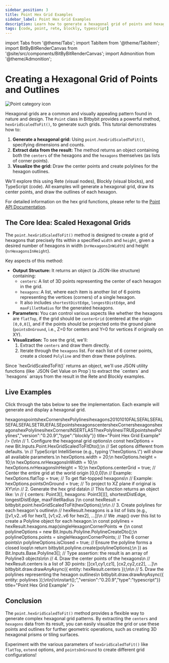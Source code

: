 ```yaml
---
sidebar_position: 3
title: Point Hex Grid Examples
sidebar_label: Point Hex Grid Examples
description: Learn how to generate a hexagonal grid of points and hexagon outlines using Bitbybit's Point class, with examples in Rete, Blockly, and TypeScript.
tags: [code, point, rete, blockly, typescript]
---
```


import Tabs from '@theme/Tabs';
import TabItem from '@theme/TabItem';
import BitByBitRenderCanvas from '@site/src/components/BitByBitRenderCanvas';
import Admonition from '@theme/Admonition';

# Creating a Hexagonal Grid of Points and Outlines

<img 
  class="category-icon-small" 
  src="https://s.bitbybit.dev/assets/icons/white/point-icon.svg" 
  alt="Point category icon" 
  title="Point category icon" /> 

Hexagonal grids are a common and visually appealing pattern found in nature and design. The `Point` class in Bitbybit provides a powerful method, `hexGridScaledToFit()`, to generate such grids. This tutorial demonstrates how to:

1.  **Generate a hexagonal grid:** Using `point.hexGridScaledToFit()`, specifying dimensions and counts.
2.  **Extract data from the result:** The method returns an object containing both the `centers` of the hexagons and the `hexagons` themselves (as lists of corner points).
3.  **Visualize the grid:** Draw the center points and create polylines for the hexagon outlines.

We'll explore this using Rete (visual nodes), Blockly (visual blocks), and TypeScript (code). All examples will generate a hexagonal grid, draw its center points, and draw the outlines of each hexagon.

For detailed information on the hex grid functions, please refer to the [Point API Documentation](https://docs.bitbybit.dev/classes/Bit.Point.html).

## The Core Idea: Scaled Hexagonal Grids

The `point.hexGridScaledToFit()` method is designed to create a grid of hexagons that precisely fits within a specified `width` and `height`, given a desired number of hexagons in width (`nrHexagonsInWidth`) and height (`nrHexagonsInHeight`).

Key aspects of this method:
*   **Output Structure:** It returns an object (a JSON-like structure) containing:
    *   `centers`: A list of 3D points representing the center of each hexagon in the grid.
    *   `hexagons`: A list, where each item is another list of 6 points representing the vertices (corners) of a single hexagon.
    *   It also includes `shortestDistEdge`, `longestDistEdge`, and `maxFilletRadius` for the generated hexagons.
*   **Parameters:** You can control various aspects like whether the hexagons are `flatTop`, if the grid should be `centerGrid` (centered at the origin `[0,0,0]`), and if the points should be projected onto the ground plane (`pointsOnGround`, i.e., Z=0 for centers and Y=0 for vertices if originally on XY).
*   **Visualization:** To see the grid, we'll:
    1.  Extract the `centers` and draw them directly.
    2.  Iterate through the `hexagons` list. For each list of 6 corner points, create a closed `Polyline` and then draw these polylines.

<Admonition type="info" title="JSON Handling">
    Since `hexGridScaledToFit()` returns an object, we'll use JSON utility functions (like `JSON Get Value on Prop`) to extract the `centers` and `hexagons` arrays from the result in the Rete and Blockly examples.
</Admonition>

## Live Examples

Click through the tabs below to see the implementation. Each example will generate and display a hexagonal grid.
  
<Tabs groupId="vectors-live-examples">
<TabItem value="rete" label="Rete">
    <BitByBitRenderCanvas
    requireManualStart={true}
    script={{"script":"{\"id\":\"rete-v2-json\",\"nodes\":{\"7729fd4f544e72fc\":{\"id\":\"7729fd4f544e72fc\",\"name\":\"bitbybit.point.hexGridScaledToFit\",\"customName\":\"hex grid scaled to fit\",\"async\":false,\"drawable\":false,\"data\":{\"genericNodeData\":{\"hide\":false,\"oneOnOne\":false,\"flatten\":0,\"forceExecution\":false},\"width\":20,\"height\":10,\"nrHexagonsInWidth\":10,\"nrHexagonsInHeight\":10,\"flatTop\":false,\"extendTop\":false,\"extendBottom\":false,\"extendLeft\":false,\"extendRight\":false,\"centerGrid\":true,\"pointsOnGround\":false},\"inputs\":{},\"position\":[608.7164842348694,1018.0652542973968]},\"4fca946a7b216f6c\":{\"id\":\"4fca946a7b216f6c\",\"name\":\"bitbybit.json.getValueOnProp\",\"customName\":\"get value on prop\",\"async\":false,\"drawable\":false,\"data\":{\"genericNodeData\":{\"hide\":false,\"oneOnOne\":false,\"flatten\":0,\"forceExecution\":false},\"property\":\"centers\"},\"inputs\":{\"json\":{\"connections\":[{\"node\":\"7729fd4f544e72fc\",\"output\":\"result\",\"data\":{}}]}},\"position\":[1081.1659092469044,810.2335976865959]},\"4026d981aa5027a5\":{\"id\":\"4026d981aa5027a5\",\"name\":\"bitbybit.json.getValueOnProp\",\"customName\":\"get value on prop\",\"async\":false,\"drawable\":false,\"data\":{\"genericNodeData\":{\"hide\":false,\"oneOnOne\":false,\"flatten\":0,\"forceExecution\":false},\"property\":\"hexagons\"},\"inputs\":{\"json\":{\"connections\":[{\"node\":\"7729fd4f544e72fc\",\"output\":\"result\",\"data\":{}}]}},\"position\":[1088.8870485676737,1234.010004531764]},\"a510eab4a87374e4\":{\"id\":\"a510eab4a87374e4\",\"name\":\"bitbybit.draw.drawAnyAsync\",\"customName\":\"draw any async\",\"async\":true,\"drawable\":true,\"data\":{\"genericNodeData\":{\"hide\":false,\"oneOnOne\":false,\"flatten\":0,\"forceExecution\":false}},\"inputs\":{\"entity\":{\"connections\":[{\"node\":\"4fca946a7b216f6c\",\"output\":\"result\",\"data\":{}}]}},\"position\":[1451.9911428758057,804.930108808127]},\"16c7925dd6061a88\":{\"id\":\"16c7925dd6061a88\",\"name\":\"bitbybit.polyline.create\",\"customName\":\"polyline\",\"async\":false,\"drawable\":true,\"data\":{\"genericNodeData\":{\"hide\":false,\"oneOnOne\":false,\"flatten\":0,\"forceExecution\":false},\"isClosed\":true},\"inputs\":{\"points\":{\"connections\":[{\"node\":\"2a4323a3364861cb\",\"output\":\"result\",\"data\":{}}]}},\"position\":[1838.5998037327245,1232.8246930600817]},\"2a4323a3364861cb\":{\"id\":\"2a4323a3364861cb\",\"name\":\"bitbybit.lists.flatten\",\"customName\":\"flatten\",\"data\":{\"nrLevels\":1},\"inputs\":{\"list\":{\"connections\":[{\"node\":\"4026d981aa5027a5\",\"output\":\"result\",\"data\":{}}]}},\"position\":[1469.4576764247172,1271.430759087884]}}}","version":"0.20.9","type":"rete"}}
    title="Point Hex Grid Example"
    />
</TabItem>
<TabItem value="blockly" label="Blockly">
  <BitByBitRenderCanvas
    requireManualStart={true}
    script={{"script":"<xml xmlns=\"https://developers.google.com/blockly/xml\"><variables><variable id=\"snfo^`s7qhTaFo`_+]fK\">hexagons</variable><variable id=\"4#}{gv*Z0ysf[dRdL43/\">points</variable><variable id=\"oKDKa=L7$j{A`yX[6zD8\">hexCorners</variable><variable id=\"MPW,mXxtq)Wb!BKH/P?3\">hexPolylines</variable><variable id=\"rYT?1[@5G$SC#J#,5MnI\">i</variable></variables><block type=\"variables_set\" id=\"aun`u/C8J1kDwFXugSxB\" x=\"-336\" y=\"-263\"><field name=\"VAR\" id=\"snfo^`s7qhTaFo`_+]fK\">hexagons</field><value name=\"VALUE\"><block type=\"bitbybit.point.hexGridScaledToFit\" id=\"-w4sVF;TmJl#Mngwrvfv\"><value name=\"Width\"><block type=\"math_number\" id=\"2BgM:hOwqGIeirDN~hHn\"><field name=\"NUM\">20</field></block></value><value name=\"Height\"><block type=\"math_number\" id=\"]1w[7(Z.0Fxs};A,`L{5\"><field name=\"NUM\">10</field></block></value><value name=\"NrHexagonsInWidth\"><block type=\"math_number\" id=\"`9j%3`81C)}fDLCevZ,S\"><field name=\"NUM\">10</field></block></value><value name=\"NrHexagonsInHeight\"><block type=\"math_number\" id=\"aP0y8E2TV4E/5;4AA;]=\"><field name=\"NUM\">10</field></block></value><value name=\"FlatTop\"><block type=\"logic_boolean\" id=\"s~n##Mc,g0yq2|;@=$Nf\"><field name=\"BOOL\">FALSE</field></block></value><value name=\"ExtendTop\"><block type=\"logic_boolean\" id=\"63Cf|CcHg7fy!6f4yi{5\"><field name=\"BOOL\">FALSE</field></block></value><value name=\"ExtendBottom\"><block type=\"logic_boolean\" id=\":DK*VdC556w5bcJ/817I\"><field name=\"BOOL\">FALSE</field></block></value><value name=\"ExtendLeft\"><block type=\"logic_boolean\" id=\"m1?MGN6ADj*!YeG/1PP~\"><field name=\"BOOL\">FALSE</field></block></value><value name=\"ExtendRight\"><block type=\"logic_boolean\" id=\"2$^rAcqmAQO4:oGGx{/1\"><field name=\"BOOL\">FALSE</field></block></value><value name=\"CenterGrid\"><block type=\"logic_boolean\" id=\"9@lQ4t^?jvLC;pG(c}Q3\"><field name=\"BOOL\">TRUE</field></block></value><value name=\"PointsOnGround\"><block type=\"logic_boolean\" id=\"L=F]cgq$d:#wNVS-8RRL\"><field name=\"BOOL\">FALSE</field></block></value></block></value><next><block type=\"variables_set\" id=\"dqax4Iak3[X:vWXI^PUd\"><field name=\"VAR\" id=\"4#}{gv*Z0ysf[dRdL43/\">points</field><value name=\"VALUE\"><block type=\"bitbybit.json.getValueOnProp\" id=\"lT:-lQlP-};fh9)H%oOh\"><value name=\"Json\"><block type=\"variables_get\" id=\"s{X=sBMe4ObumM02RITj\"><field name=\"VAR\" id=\"snfo^`s7qhTaFo`_+]fK\">hexagons</field></block></value><value name=\"Property\"><block type=\"text\" id=\"V^qVvhu4-v-#j7qN~/FU\"><field name=\"TEXT\">centers</field></block></value></block></value><next><block type=\"variables_set\" id=\"Pvl+t-(B%S(j5rH]pi]k\"><field name=\"VAR\" id=\"oKDKa=L7$j{A`yX[6zD8\">hexCorners</field><value name=\"VALUE\"><block type=\"bitbybit.json.getValueOnProp\" id=\"Fv]n/7udmr.S8+`/Me}@\"><value name=\"Json\"><block type=\"variables_get\" id=\"h_fx{kQbtB]#CV82{]={\"><field name=\"VAR\" id=\"snfo^`s7qhTaFo`_+]fK\">hexagons</field></block></value><value name=\"Property\"><block type=\"text\" id=\":K4PKshG8AGvx}dMp|MZ\"><field name=\"TEXT\">hexagons</field></block></value></block></value><next><block type=\"variables_set\" id=\"=aonGMd}+?x][vB!i.X.\"><field name=\"VAR\" id=\"MPW,mXxtq)Wb!BKH/P?3\">hexPolylines</field><value name=\"VALUE\"><block type=\"lists_create_with\" id=\"c:0|}rLdV.~yhihDkr;+\"><mutation items=\"0\"></mutation></block></value><next><block type=\"controls_forEach\" id=\"bP_2s,_,yAt(MvHTLM_S\"><field name=\"VAR\" id=\"rYT?1[@5G$SC#J#,5MnI\">i</field><value name=\"LIST\"><block type=\"variables_get\" id=\"%[/X{;jP?.BE9bI#t=Rj\"><field name=\"VAR\" id=\"oKDKa=L7$j{A`yX[6zD8\">hexCorners</field></block></value><statement name=\"DO\"><block type=\"lists_setIndex\" id=\"$k_`[1:k(~,VcWk`_dO?\"><mutation at=\"false\"></mutation><field name=\"MODE\">INSERT</field><field name=\"WHERE\">LAST</field><value name=\"LIST\"><block type=\"variables_get\" id=\"+O;6tF`7orW(VGPpn)Y1\"><field name=\"VAR\" id=\"MPW,mXxtq)Wb!BKH/P?3\">hexPolylines</field></block></value><value name=\"TO\"><block type=\"bitbybit.polyline.create\" id=\"h3fr]v(.~FFlQ+a%C^Pc\"><value name=\"Points\"><block type=\"variables_get\" id=\"o#r~|*kO+;IzL!NsL:kG\"><field name=\"VAR\" id=\"rYT?1[@5G$SC#J#,5MnI\">i</field></block></value><value name=\"IsClosed\"><block type=\"logic_boolean\" id=\"H.E]e^`JBNsj$EE;`ZeJ\"><field name=\"BOOL\">TRUE</field></block></value></block></value></block></statement><next><block type=\"bitbybit.draw.drawAnyAsyncNoReturn\" id=\"7c$$])((|)SH|2i0kuPl\"><value name=\"Entity\"><block type=\"variables_get\" id=\"%6~Wwy^^p8:$l.F*W6nK\"><field name=\"VAR\" id=\"4#}{gv*Z0ysf[dRdL43/\">points</field></block></value><next><block type=\"bitbybit.draw.drawAnyAsyncNoReturn\" id=\"GXc.m@](t-)7bV^W_q(?\"><value name=\"Entity\"><block type=\"variables_get\" id=\"i%MbFlna)JYFdbWMf;A-\"><field name=\"VAR\" id=\"MPW,mXxtq)Wb!BKH/P?3\">hexPolylines</field></block></value></block></next></block></next></block></next></block></next></block></next></block></next></block></xml>","version":"0.20.9","type":"blockly"}}
    title="Point Hex Grid Example"
    />
</TabItem>
<TabItem value="typescript" label="TypeScript">
<BitByBitRenderCanvas
    requireManualStart={true}
    script={{"script":"const start = () => {\n\n    // 1. Configure the hexagonal grid options\n    const hexOptions = new Bit.Inputs.Point.HexGridScaledToFitDto();\n    // Set options different from defaults. \n    // TypeScript IntelliSense (e.g., typing \"hexOptions.\") will show all available parameters.\n    hexOptions.width = 20;\n    hexOptions.height = 10;\n    hexOptions.nrHexagonsInWidth = 10;\n    hexOptions.nrHexagonsInHeight = 10;\n    hexOptions.centerGrid = true; // Center the entire grid at the world origin [0,0,0]\n    // Example: hexOptions.flatTop = true; // To get flat-topped hexagons\n    // Example: hexOptions.pointsOnGround = true; // To project to XZ plane if original is XY\n\n    // 2. Generate the hex grid data\n    // This function returns an object like: \n    // { centers: Point3[], hexagons: Point3[][], shortestDistEdge, longestDistEdge, maxFilletRadius }\n    const hexResult = bitbybit.point.hexGridScaledToFit(hexOptions);\n\n    // 3. Create polylines for each hexagon's outline\n    // hexResult.hexagons is a list of lists (e.g., [[v1,v2..v6 for hex1], [v1,v2..v6 for hex2], ...])\n    // We .map() over this list to create a Polyline object for each hexagon.\n    const polylines = hexResult.hexagons.map(singleHexagonCornerPoints => {\n        const polylineOptions = new Bit.Inputs.Polyline.PolylineCreateDto();\n        polylineOptions.points = singleHexagonCornerPoints; // The 6 corner points\n        polylineOptions.isClosed = true;                  // Ensure the polyline forms a closed loop\n        return bitbybit.polyline.create(polylineOptions);\n    }) as Bit.Inputs.Base.Polyline3[]; // Type assertion: the result is an array of Polyline3 objects\n\n    // 4. Draw the center points of the hexagons\n    // hexResult.centers is a list of 3D points: [[cx1,cy1,cz1], [cx2,cy2,cz2], ...]\n    bitbybit.draw.drawAnyAsync({ entity: hexResult.centers });\n\n    // 5. Draw the polylines representing the hexagon outlines\n    bitbybit.draw.drawAnyAsync({ entity: polylines });\n\n}\n\nstart();","version":"0.20.9","type":"typescript"}}
    title="Point Hex Grid Example"
    />
</TabItem>

</Tabs>

## Conclusion

The `point.hexGridScaledToFit()` method provides a flexible way to generate complex hexagonal grid patterns. By extracting the `centers` and `hexagons` data from its result, you can easily visualize the grid or use these points and outlines for further geometric operations, such as creating 3D hexagonal prisms or tiling surfaces.

Experiment with the various parameters of `hexGridScaledToFit()` like `flatTop`, `extend` options, and `pointsOnGround` to create different grid configurations!